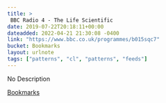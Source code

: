 ```yaml
---
title: > 
 BBC Radio 4 - The Life Scientific
date: 2019-07-22T20:18:11+00:00
dateadded: 2022-04-21 21:30:08 -0400
link: "https://www.bbc.co.uk/programmes/b015sqc7"
bucket: Bookmarks
layout: urlnote
tags: ["patterns", "cl", "patterns", "feeds"]
--- 
```

No Description
 <!-- end excerpt --> 
<div class='bucket'><a class='internal-link' href='/buckets/bookmarks'>Bookmarks</a></div> 
